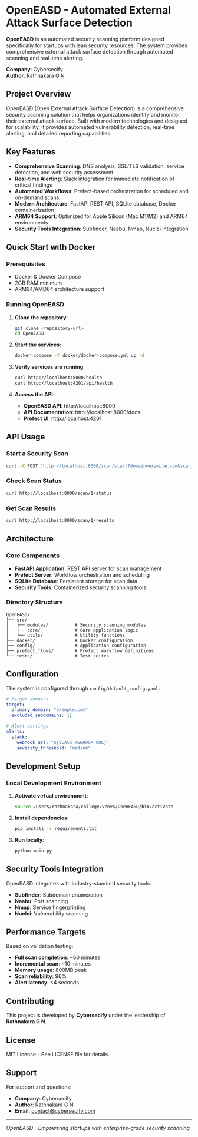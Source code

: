 # OpenEASD - Automated External Attack Surface Detection

**OpenEASD** is an automated security scanning platform designed specifically for startups with lean security resources. The system provides comprehensive external attack surface detection through automated scanning and real-time alerting.

**Company**: Cybersecify  
**Author**: Rathnakara G N

## Project Overview

OpenEASD (Open External Attack Surface Detection) is a comprehensive security scanning solution that helps organizations identify and monitor their external attack surface. Built with modern technologies and designed for scalability, it provides automated vulnerability detection, real-time alerting, and detailed reporting capabilities.

## Key Features

- **Comprehensive Scanning**: DNS analysis, SSL/TLS validation, service detection, and web security assessment
- **Real-time Alerting**: Slack integration for immediate notification of critical findings  
- **Automated Workflows**: Prefect-based orchestration for scheduled and on-demand scans
- **Modern Architecture**: FastAPI REST API, SQLite database, Docker containerization
- **ARM64 Support**: Optimized for Apple Silicon (Mac M1/M2) and ARM64 environments
- **Security Tools Integration**: Subfinder, Naabu, Nmap, Nuclei integration

## Quick Start with Docker

### Prerequisites
- Docker & Docker Compose
- 2GB RAM minimum
- ARM64/AMD64 architecture support

### Running OpenEASD

1. **Clone the repository**:
   ```bash
   git clone <repository-url>
   cd OpenEASD
   ```

2. **Start the services**:
   ```bash
   docker-compose -f docker/docker-compose.yml up -d
   ```

3. **Verify services are running**:
   ```bash
   curl http://localhost:8000/health
   curl http://localhost:4201/api/health
   ```

4. **Access the API**:
   - **OpenEASD API**: http://localhost:8000
   - **API Documentation**: http://localhost:8000/docs
   - **Prefect UI**: http://localhost:4201

## API Usage

### Start a Security Scan
```bash
curl -X POST "http://localhost:8000/scan/start?domain=example.com&scan_type=full"
```

### Check Scan Status  
```bash
curl http://localhost:8000/scan/1/status
```

### Get Scan Results
```bash
curl http://localhost:8000/scan/1/results
```

## Architecture

### Core Components

- **FastAPI Application**: REST API server for scan management
- **Prefect Server**: Workflow orchestration and scheduling  
- **SQLite Database**: Persistent storage for scan data
- **Security Tools**: Containerized security scanning tools

### Directory Structure

```
OpenEASD/
├── src/
│   ├── modules/          # Security scanning modules
│   ├── core/             # Core application logic
│   └── utils/            # Utility functions
├── docker/               # Docker configuration  
├── config/               # Application configuration
├── prefect_flows/        # Prefect workflow definitions
└── tests/                # Test suites
```

## Configuration

The system is configured through `config/default_config.yaml`:

```yaml
# Target domains
target:
  primary_domain: "example.com"
  excluded_subdomains: []

# Alert settings  
alerts:
  slack:
    webhook_url: "${SLACK_WEBHOOK_URL}"
    severity_threshold: "medium"
```

## Development Setup

### Local Development Environment

1. **Activate virtual environment**:
   ```bash
   source /Users/rathnakara/college/venvs/OpenEASD/bin/activate
   ```

2. **Install dependencies**:
   ```bash
   pip install -r requirements.txt
   ```

3. **Run locally**:
   ```bash
   python main.py
   ```

## Security Tools Integration

OpenEASD integrates with industry-standard security tools:

- **Subfinder**: Subdomain enumeration
- **Naabu**: Port scanning  
- **Nmap**: Service fingerprinting
- **Nuclei**: Vulnerability scanning

## Performance Targets

Based on validation testing:
- **Full scan completion**: ~60 minutes
- **Incremental scan**: ~10 minutes  
- **Memory usage**: 800MB peak
- **Scan reliability**: 96%
- **Alert latency**: <4 seconds

## Contributing

This project is developed by **Cybersecify** under the leadership of **Rathnakara G N**.

## License

MIT License - See LICENSE file for details.

## Support

For support and questions:
- **Company**: Cybersecify
- **Author**: Rathnakara G N
- **Email**: contact@cybersecify.com

---

*OpenEASD - Empowering startups with enterprise-grade security scanning*